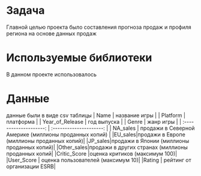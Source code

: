 # Задача
Главной целью проекта было составления прогноза продаж и профиля региона на основе данных продаж
# Используемые библиотеки
В данном проекте использовалось
# Данные
данные были в виде csv таблицы
| Name | название игры |
| Platform | платформа | 
| Year_of_Release | год выпуска |
| Genre | жанр игры | 
| :--------------------: | :---------------------: |
| NA_sales | продажи в Северной Америке (миллионы проданных копий) |
|EU_sales|продажи в Европе (миллионы проданных копий)|
|JP_sales|продажи в Японии (миллионы проданных копий)|
|Other_sales|продажи в других странах (миллионы проданных копий|
|Critic_Score |оценка критиков (максимум 100)|
|User_Score | оценка пользователей (максимум 10)|
|Rating | рейтинг от организации ESRB|
